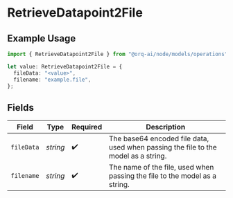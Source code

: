 # RetrieveDatapoint2File

## Example Usage

```typescript
import { RetrieveDatapoint2File } from "@orq-ai/node/models/operations";

let value: RetrieveDatapoint2File = {
  fileData: "<value>",
  filename: "example.file",
};
```

## Fields

| Field                                                                              | Type                                                                               | Required                                                                           | Description                                                                        |
| ---------------------------------------------------------------------------------- | ---------------------------------------------------------------------------------- | ---------------------------------------------------------------------------------- | ---------------------------------------------------------------------------------- |
| `fileData`                                                                         | *string*                                                                           | :heavy_check_mark:                                                                 | The base64 encoded file data, used when passing the file to the model as a string. |
| `filename`                                                                         | *string*                                                                           | :heavy_check_mark:                                                                 | The name of the file, used when passing the file to the model as a string.         |